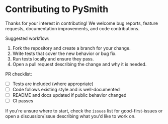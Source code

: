 # Contributing to PySmith

Thanks for your interest in contributing! We welcome bug reports, feature requests,
documentation improvements, and code contributions.

Suggested workflow:

1. Fork the repository and create a branch for your change.
2. Write tests that cover the new behavior or bug fix.
3. Run tests locally and ensure they pass.
4. Open a pull request describing the change and why it is needed.

PR checklist:

- [ ] Tests are included (where appropriate)
- [ ] Code follows existing style and is well-documented
- [ ] README and docs updated if public behavior changed
- [ ] CI passes

If you're unsure where to start, check the `issues` list for good-first-issues or
open a discussion/issue describing what you'd like to work on.
